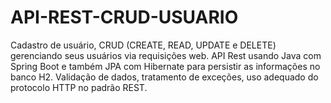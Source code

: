 # API-REST-CRUD-USUARIO
Cadastro de usuário, CRUD (CREATE, READ, UPDATE e DELETE) gerenciando seus usuários via requisições web.
API Rest usando Java com Spring Boot e também JPA com Hibernate para persistir as informações no banco H2.
Validação de dados, tratamento de exceções, uso adequado do protocolo HTTP no padrão REST.
